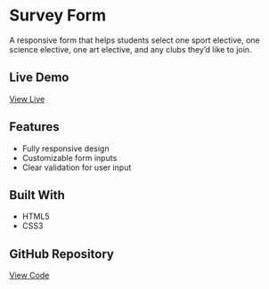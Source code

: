 # Survey Form

A responsive form that helps students select one sport elective, one science elective, one art elective, and any clubs they’d like to join.

## Live Demo

[View Live](https://lioradalyareiken.github.io/responsive-web-design-projects/survey-form/)

## Features

- Fully responsive design
- Customizable form inputs
- Clear validation for user input

## Built With

- HTML5
- CSS3

## GitHub Repository

[View Code](https://github.com/lioradalyareiken/responsive-web-design-projects/tree/main/survey-form)
